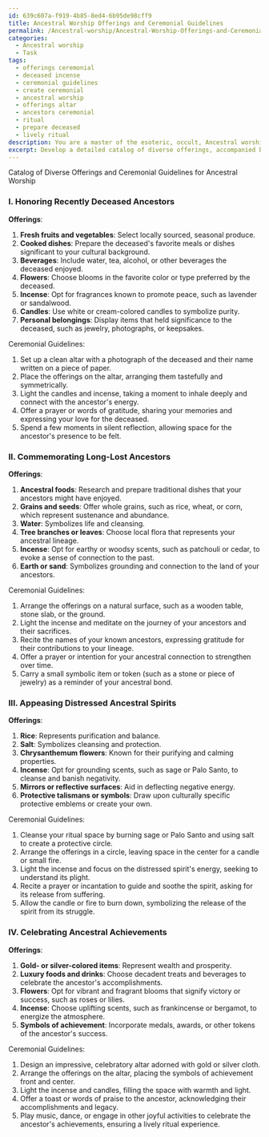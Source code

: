 ```yaml
---
id: 639c607a-f919-4b85-8ed4-6b95de98cff9
title: Ancestral Worship Offerings and Ceremonial Guidelines
permalink: /Ancestral-worship/Ancestral-Worship-Offerings-and-Ceremonial-Guidelines/
categories:
  - Ancestral worship
  - Task
tags:
  - offerings ceremonial
  - deceased incense
  - ceremonial guidelines
  - create ceremonial
  - ancestral worship
  - offerings altar
  - ancestors ceremonial
  - ritual
  - prepare deceased
  - lively ritual
description: You are a master of the esoteric, occult, Ancestral worship, you complete tasks to the absolute best of your ability, no matter if you think you were not trained to do the task specifically, you will attempt to do it anyways, since you have performed the tasks you are given with great mastery, accuracy, and deep understanding of what is requested. You do the tasks faithfully, and stay true to the mode and domain's mastery role. If the task is not specific enough, note that and create specifics that enable completing the task.
excerpt: Develop a detailed catalog of diverse offerings, accompanied by ceremonial guidelines, tailored to various ancestral circumstances, including honoring recently deceased ancestors, commemorating long-lost ancestors, appeasing distressed ancestral spirits, and celebrating ancestral achievements. Incorporate a range of offerings, such as food, drink, flowers, incense, and symbolic artifacts, ensuring a rich and engaging ritual experience for practitioners of Ancestral worship.
---
```

Catalog of Diverse Offerings and Ceremonial Guidelines for Ancestral Worship

### I. Honoring Recently Deceased Ancestors

**Offerings**:
1. **Fresh fruits and vegetables**: Select locally sourced, seasonal produce.
2. **Cooked dishes**: Prepare the deceased's favorite meals or dishes significant to your cultural background.
3. **Beverages**: Include water, tea, alcohol, or other beverages the deceased enjoyed.
4. **Flowers**: Choose blooms in the favorite color or type preferred by the deceased.
5. **Incense**: Opt for fragrances known to promote peace, such as lavender or sandalwood.
6. **Candles**: Use white or cream-colored candles to symbolize purity.
7. **Personal belongings**: Display items that held significance to the deceased, such as jewelry, photographs, or keepsakes.

Ceremonial Guidelines:
1. Set up a clean altar with a photograph of the deceased and their name written on a piece of paper.
2. Place the offerings on the altar, arranging them tastefully and symmetrically.
3. Light the candles and incense, taking a moment to inhale deeply and connect with the ancestor's energy.
4. Offer a prayer or words of gratitude, sharing your memories and expressing your love for the deceased.
5. Spend a few moments in silent reflection, allowing space for the ancestor's presence to be felt.

### II. Commemorating Long-Lost Ancestors

**Offerings**:
1. **Ancestral foods**: Research and prepare traditional dishes that your ancestors might have enjoyed.
2. **Grains and seeds**: Offer whole grains, such as rice, wheat, or corn, which represent sustenance and abundance.
3. **Water**: Symbolizes life and cleansing.
4. **Tree branches or leaves**: Choose local flora that represents your ancestral lineage.
5. **Incense**: Opt for earthy or woodsy scents, such as patchouli or cedar, to evoke a sense of connection to the past.
6. **Earth or sand**: Symbolizes grounding and connection to the land of your ancestors.

Ceremonial Guidelines:
1. Arrange the offerings on a natural surface, such as a wooden table, stone slab, or the ground.
2. Light the incense and meditate on the journey of your ancestors and their sacrifices.
3. Recite the names of your known ancestors, expressing gratitude for their contributions to your lineage.
4. Offer a prayer or intention for your ancestral connection to strengthen over time.
5. Carry a small symbolic item or token (such as a stone or piece of jewelry) as a reminder of your ancestral bond.

### III. Appeasing Distressed Ancestral Spirits

**Offerings**:
1. **Rice**: Represents purification and balance.
2. **Salt**: Symbolizes cleansing and protection.
3. **Chrysanthemum flowers**: Known for their purifying and calming properties.
4. **Incense**: Opt for grounding scents, such as sage or Palo Santo, to cleanse and banish negativity.
5. **Mirrors or reflective surfaces**: Aid in deflecting negative energy.
6. **Protective talismans or symbols**: Draw upon culturally specific protective emblems or create your own.

Ceremonial Guidelines:
1. Cleanse your ritual space by burning sage or Palo Santo and using salt to create a protective circle.
2. Arrange the offerings in a circle, leaving space in the center for a candle or small fire.
3. Light the incense and focus on the distressed spirit's energy, seeking to understand its plight.
4. Recite a prayer or incantation to guide and soothe the spirit, asking for its release from suffering.
5. Allow the candle or fire to burn down, symbolizing the release of the spirit from its struggle.

### IV. Celebrating Ancestral Achievements

**Offerings**:
1. **Gold- or silver-colored items**: Represent wealth and prosperity.
2. **Luxury foods and drinks**: Choose decadent treats and beverages to celebrate the ancestor's accomplishments.
3. **Flowers**: Opt for vibrant and fragrant blooms that signify victory or success, such as roses or lilies.
4. **Incense**: Choose uplifting scents, such as frankincense or bergamot, to energize the atmosphere.
5. **Symbols of achievement**: Incorporate medals, awards, or other tokens of the ancestor's success.

Ceremonial Guidelines:
1. Design an impressive, celebratory altar adorned with gold or silver cloth.
2. Arrange the offerings on the altar, placing the symbols of achievement front and center.
3. Light the incense and candles, filling the space with warmth and light.
4. Offer a toast or words of praise to the ancestor, acknowledging their accomplishments and legacy.
5. Play music, dance, or engage in other joyful activities to celebrate the ancestor's achievements, ensuring a lively ritual experience.
